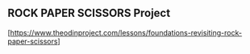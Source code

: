 ## ROCK PAPER SCISSORS Project

[https://www.theodinproject.com/lessons/foundations-revisiting-rock-paper-scissors]
